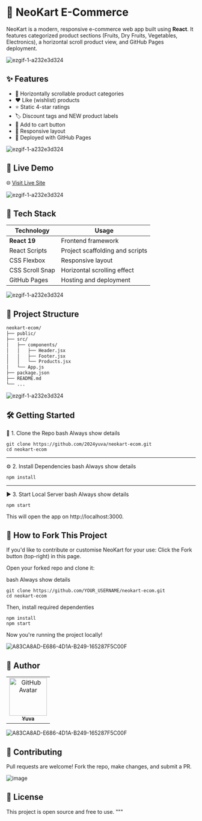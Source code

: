 # 🛒 NeoKart E-Commerce

NeoKart is a modern, responsive e-commerce web app built using **React**. It features categorized product sections (Fruits, Dry Fruits, Vegetables, Electronics), a horizontal scroll product view, and GitHub Pages deployment.

![ezgif-1-a232e3d324](https://github.com/user-attachments/assets/7f72ac3f-11c8-4650-b738-80a875abf9a0)


## ✨ Features

- 🔄 Horizontally scrollable product categories
- ❤️ Like (wishlist) products
- ⭐ Static 4-star ratings
- 🏷️ Discount tags and NEW product labels
- 🛒 Add to cart button
- 📱 Responsive layout
- 🚀 Deployed with GitHub Pages

![ezgif-1-a232e3d324](https://github.com/user-attachments/assets/2262d6dd-88c3-427f-a30b-ba721bd58cec)


## 🚀 Live Demo

🌐 [Visit Live Site](https://2024yuva.github.io/neokart-ecom)

![ezgif-1-a232e3d324](https://github.com/user-attachments/assets/c86cfdd7-5851-498a-8b35-3b6aa02b9f13)


## 🧠 Tech Stack

| Technology     | Usage                           |
|----------------|----------------------------------|
| **React 19**   | Frontend framework               |
| React Scripts  | Project scaffolding and scripts |
| CSS Flexbox    | Responsive layout                |
| CSS Scroll Snap| Horizontal scrolling effect      |
| GitHub Pages   | Hosting and deployment           |

![ezgif-1-a232e3d324](https://github.com/user-attachments/assets/98210751-c5dc-4995-99d5-fe97cf971e01)


## 📁 Project Structure

```bash
neokart-ecom/
├── public/
├── src/
│   ├── components/
│   │   ├── Header.jsx
│   │   ├── Footer.jsx
│   │   └── Products.jsx
│   └── App.js
├── package.json
├── README.md
└── ...
```

![ezgif-1-a232e3d324](https://github.com/user-attachments/assets/241e0865-b8a7-4258-a604-c27fd8dde67c)

## 🛠️ Getting Started

🔧 1. Clone the Repo
bash
Always show details

```
git clone https://github.com/2024yuva/neokart-ecom.git
cd neokart-ecom
```
---
⚙️ 2. Install Dependencies
bash
Always show details
```
npm install
```
---
▶️ 3. Start Local Server
bash
Always show details
```
npm start
```
This will open the app on http://localhost:3000.

## 🍴 How to Fork This Project
If you'd like to contribute or customise NeoKart for your use:
Click the Fork button (top-right) in this page.

Open your forked repo and clone it:

bash
Always show details
```
git clone https://github.com/YOUR_USERNAME/neokart-ecom.git
cd neokart-ecom
```
Then, install required dependenties
```
npm install
npm start
```
Now you're running the project locally!

![A83CA8AD-E686-4D1A-B249-165287F5C00F](https://github.com/user-attachments/assets/ca69ac32-6b12-4688-9bc6-518e2361c5d8)

## 👤 Author

<table>
  <tr>
    <td align="center">
      <a href="https://github.com/2024yuva">
        <img src="https://avatars.githubusercontent.com/2024yuva" width="100px;" alt="GitHub Avatar"/><br />
        <sub><b>Yuva</b></sub>
      </a>
    </td>
  </tr>
</table>

![A83CA8AD-E686-4D1A-B249-165287F5C00F](https://github.com/user-attachments/assets/d0f1893e-2726-4465-9d7f-493490bc8941)

## 🙌 Contributing
Pull requests are welcome! Fork the repo, make changes, and submit a PR.

![image](https://github.com/user-attachments/assets/e2b832a7-a894-4d0f-96c3-5877612964b7)

## 📄 License
This project is open source and free to use.
"""
